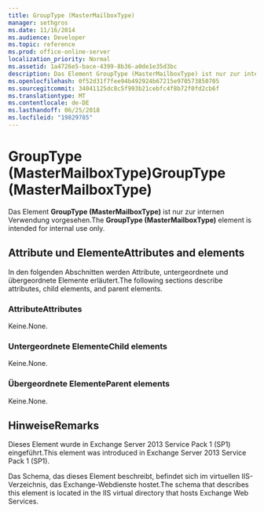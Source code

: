 ```yaml
---
title: GroupType (MasterMailboxType)
manager: sethgros
ms.date: 11/16/2014
ms.audience: Developer
ms.topic: reference
ms.prod: office-online-server
localization_priority: Normal
ms.assetid: 1a4726e5-bace-4399-8b36-a0de1e35d3bc
description: Das Element GroupType (MasterMailboxType) ist nur zur internen Verwendung vorgesehen.
ms.openlocfilehash: 0f52d31f7fee94b492924b67215e970573850705
ms.sourcegitcommit: 34041125dc8c5f993b21cebfc4f8b72f0fd2cb6f
ms.translationtype: MT
ms.contentlocale: de-DE
ms.lasthandoff: 06/25/2018
ms.locfileid: "19829785"
---
```

# <a name="grouptype-mastermailboxtype"></a><span data-ttu-id="69ab1-103">GroupType (MasterMailboxType)</span><span class="sxs-lookup"><span data-stu-id="69ab1-103">GroupType (MasterMailboxType)</span></span>

<span data-ttu-id="69ab1-104">Das Element **GroupType (MasterMailboxType)** ist nur zur internen Verwendung vorgesehen.</span><span class="sxs-lookup"><span data-stu-id="69ab1-104">The **GroupType (MasterMailboxType)** element is intended for internal use only.</span></span> 

## <a name="attributes-and-elements"></a><span data-ttu-id="69ab1-105">Attribute und Elemente</span><span class="sxs-lookup"><span data-stu-id="69ab1-105">Attributes and elements</span></span>

<span data-ttu-id="69ab1-106">In den folgenden Abschnitten werden Attribute, untergeordnete und übergeordnete Elemente erläutert.</span><span class="sxs-lookup"><span data-stu-id="69ab1-106">The following sections describe attributes, child elements, and parent elements.</span></span>
  
### <a name="attributes"></a><span data-ttu-id="69ab1-107">Attribute</span><span class="sxs-lookup"><span data-stu-id="69ab1-107">Attributes</span></span>

<span data-ttu-id="69ab1-108">Keine.</span><span class="sxs-lookup"><span data-stu-id="69ab1-108">None.</span></span>
  
### <a name="child-elements"></a><span data-ttu-id="69ab1-109">Untergeordnete Elemente</span><span class="sxs-lookup"><span data-stu-id="69ab1-109">Child elements</span></span>

<span data-ttu-id="69ab1-110">Keine.</span><span class="sxs-lookup"><span data-stu-id="69ab1-110">None.</span></span>
  
### <a name="parent-elements"></a><span data-ttu-id="69ab1-111">Übergeordnete Elemente</span><span class="sxs-lookup"><span data-stu-id="69ab1-111">Parent elements</span></span>

<span data-ttu-id="69ab1-112">Keine.</span><span class="sxs-lookup"><span data-stu-id="69ab1-112">None.</span></span>
  
## <a name="remarks"></a><span data-ttu-id="69ab1-113">Hinweise</span><span class="sxs-lookup"><span data-stu-id="69ab1-113">Remarks</span></span>

<span data-ttu-id="69ab1-114">Dieses Element wurde in Exchange Server 2013 Service Pack 1 (SP1) eingeführt.</span><span class="sxs-lookup"><span data-stu-id="69ab1-114">This element was introduced in Exchange Server 2013 Service Pack 1 (SP1).</span></span>
  
<span data-ttu-id="69ab1-115">Das Schema, das dieses Element beschreibt, befindet sich im virtuellen IIS-Verzeichnis, das Exchange-Webdienste hostet.</span><span class="sxs-lookup"><span data-stu-id="69ab1-115">The schema that describes this element is located in the IIS virtual directory that hosts Exchange Web Services.</span></span>
  

